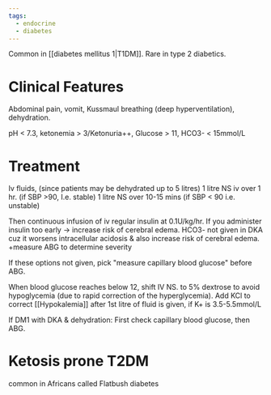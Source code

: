 ```yaml
---
tags:
  - endocrine
  - diabetes
---
```

Common in [[diabetes mellitus 1|T1DM]]. Rare in type 2 diabetics. 
# Clinical Features
Abdominal pain, vomit, Kussmaul breathing (deep hyperventilation), dehydration.

pH < 7.3, ketonemia > 3/Ketonuria++, Glucose > 11, HCO3- < 15mmol/L  
  
# Treatment
Iv fluids, (since patients may be dehydrated up to 5 litres)
	1 litre NS iv over 1 hr. (if SBP >90, I.e. stable)
	1 litre NS over 10-15 mins (if SBP < 90 i.e. unstable)

Then continuous infusion of iv regular insulin at 0.1U/kg/hr.
	If you administer insulin too early -> increase risk of cerebral edema.
	HCO3- not given in DKA cuz it worsens intracellular acidosis & also increase risk of cerebral edema.
+measure ABG to determine severity

If these options not given, pick "measure capillary blood glucose" before ABG.

When blood glucose reaches below 12, shift IV NS. to 5% dextrose to avoid hypoglycemia (due to rapid correction of the hyperglycemia).
Add KCl to correct [[Hypokalemia]] after 1st litre of fluid is given, if K+ is 3.5-5.5mmol/L

If DM1 with DKA & dehydration: First check capillary blood glucose, then ABG. 

# Ketosis prone T2DM
common in Africans called Flatbush diabetes